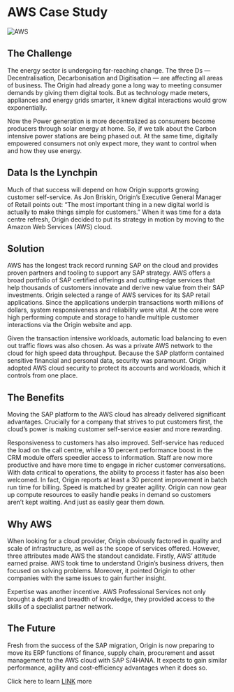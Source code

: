 # AWS Case Study
![AWS](https://github.com/rootritesh/ARTH_CaseStudy_blogTasks/blob/master/images/awscasestudy1.png)

## The Challenge
The energy sector is undergoing far-reaching change. The three Ds — Decentralisation, Decarbonisation and Digitisation — are affecting all areas of business.
The Origin had already gone a long way to meeting consumer demands by giving them digital tools. But as technology made meters, appliances and energy grids smarter, it knew digital interactions would grow exponentially.

Now the Power generation is more decentralized as consumers become producers through solar energy at home. So, if we talk about the Carbon intensive power stations are being phased out. At the same time, digitally empowered consumers not only expect more, they want to control when and how they use energy.

## Data Is the Lynchpin
Much of that success will depend on how Origin supports growing customer self-service. As Jon Briskin, Origin’s Executive General Manager of Retail points out: “The most important thing in a new digital world is actually to make things simple for customers.”
When it was time for a data centre refresh, Origin decided to put its strategy in motion by moving to the Amazon Web Services (AWS) cloud.

## Solution
AWS has the longest track record running SAP on the cloud and provides proven partners and tooling to support any SAP strategy. AWS offers a broad portfolio of SAP certified offerings and cutting-edge services that help thousands of customers innovate and derive new value from their SAP investments.
Origin selected a range of AWS services for its SAP retail applications. Since the applications underpin transactions worth millions of dollars, system responsiveness and reliability were vital.
At the core were high performing compute and storage to handle multiple customer interactions via the Origin website and app.

Given the transaction intensive workloads, automatic load balancing to even out traffic flows was also chosen. As was a private AWS network to the cloud for high speed data throughput.
Because the SAP platform contained sensitive financial and personal data, security was paramount. Origin adopted AWS cloud security to protect its accounts and workloads, which it controls from one place.

## The Benefits
Moving the SAP platform to the AWS cloud has already delivered significant advantages. Crucially for a company that strives to put customers first, the cloud’s power is making customer self-service easier and more rewarding.

Responsiveness to customers has also improved. Self-service has reduced the load on the call centre, while a 10 percent performance boost in the CRM module offers speedier access to information. Staff are now more productive and have more time to engage in richer customer conversations.
With data critical to operations, the ability to process it faster has also been welcomed. In fact, Origin reports at least a 30 percent improvement in batch run time for billing. Speed is matched by greater agility. Origin can now gear up compute resources to easily handle peaks in demand so customers aren’t kept waiting. And just as easily gear them down.

## Why AWS

When looking for a cloud provider, Origin obviously factored in quality and scale of infrastructure, as well as the scope of services offered. However, three attributes made AWS the standout candidate.
Firstly, AWS’ attitude earned praise. AWS took time to understand Origin’s business drivers, then focused on solving problems. Moreover, it pointed Origin to other companies with the same issues to gain further insight.

Expertise was another incentive. AWS Professional Services not only brought a depth and breadth of knowledge, they provided access to the skills of a specialist partner network.

## The Future
Fresh from the success of the SAP migration, Origin is now preparing to move its ERP functions of finance, supply chain, procurement and asset management to the AWS cloud with SAP S/4HANA. It expects to gain similar performance, agility and cost-efficiency advantages when it does so.

Click here to learn [LINK](https://aws.amazon.com/solutions/case-studies/origin-energy/?did=cr_card&trk=cr_card) more